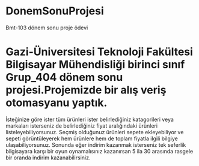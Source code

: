 # DonemSonuProjesi
Bmt-103 dönem sonu proje ödevi
# Gazi-Üniversitesi Teknoloji Fakültesi Bilgisayar Mühendisliği birinci sınıf Grup_404 dönem sonu projesi.Projemizde bir alış veriş otomasyanu yaptık.
İsteğinize göre ister tüm ürünleri ister belirlediğiniz katagorileri veya markaları isterseniz de belirlediğiniz fiyat aralığındaki ürünleri listeleyebiliyorsunuz. 
Seçmiş olduğunuz ürünleri sepete ekleyebiliyor ve sepeti görüntüleyerek hem ürünlere hem de toplam fiyatla ilgili bilgiye ulaşabiliyorsunuz.
Sonunda eğer indirim kazanmak isterseniz tek seferlik bilgisayara karşı bir oyun oynamalısınız kazanırsan 5 ila 30 arasında rasgele bir oranda indirim kazanabilirsiniz.
